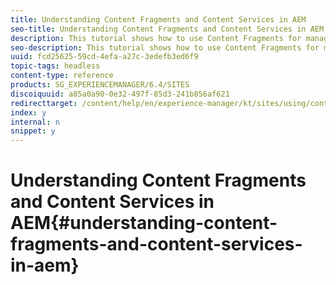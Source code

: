 ```yaml
---
title: Understanding Content Fragments and Content Services in AEM
seo-title: Understanding Content Fragments and Content Services in AEM
description: This tutorial shows how to use Content Fragments for managing and delivering structured content with AEM.
seo-description: This tutorial shows how to use Content Fragments for managing and delivering structured content with AEM.
uuid: fcd25625-59cd-4efa-a27c-3edefb3ed6f9
topic-tags: headless
content-type: reference
products: SG_EXPERIENCEMANAGER/6.4/SITES
discoiquuid: a85a0a90-0e32-497f-85d3-241b856af621
redirecttarget: /content/help/en/experience-manager/kt/sites/using/content-fragments-mixed-media-feature-video-use
index: y
internal: n
snippet: y
---
```


# Understanding Content Fragments and Content Services in AEM{#understanding-content-fragments-and-content-services-in-aem}

